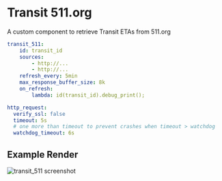 # Transit 511.org

A custom component to retrieve Transit ETAs from 511.org

```yaml
transit_511:
    id: transit_id
    sources:
        - http://...
        - http://...
    refresh_every: 5min
    max_response_buffer_size: 8k
    on_refresh:
        lambda: id(transit_id).debug_print();

http_request:
  verify_ssl: false
  timeout: 5s
  # one more than timeout to prevent crashes when timeout > watchdog
  watchdog_timeout: 6s
```

## Example Render

![transit_511 screenshot](https://github.com/user-attachments/assets/b77ccc09-d58b-4e84-834d-9cc7dcba3d4f)
